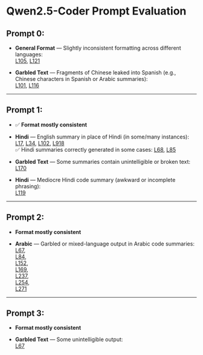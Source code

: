# Qwen2.5-Coder Prompt Evaluation

## Prompt 0: 

- **General Format** — Slightly inconsistent formatting across different languages:  
  [L105](https://github.com/DrishtiShrrrma/nueva/blob/6e7495c2ba1e66e91c6b867f8526cda93a18a5ca/prompt_analysis/qwen2.5coder/prompt0/all_languages_prompt0_combined_Qwen2.5-Coder-7B-Instruct.json#L105), [L121](https://github.com/DrishtiShrrrma/nueva/blob/6e7495c2ba1e66e91c6b867f8526cda93a18a5ca/prompt_analysis/qwen2.5coder/prompt0/all_languages_prompt0_combined_Qwen2.5-Coder-7B-Instruct.json#L121)

- **Garbled Text** — Fragments of Chinese leaked into Spanish (e.g., Chinese characters in Spanish or Arabic summaries):  
  [L101](https://github.com/DrishtiShrrrma/nueva/blob/6e7495c2ba1e66e91c6b867f8526cda93a18a5ca/prompt_analysis/qwen2.5coder/prompt0/all_languages_prompt0_combined_Qwen2.5-Coder-7B-Instruct.json#L101), [L116](https://github.com/DrishtiShrrrma/nueva/blob/6e7495c2ba1e66e91c6b867f8526cda93a18a5ca/prompt_analysis/qwen2.5coder/prompt0/all_languages_prompt0_combined_Qwen2.5-Coder-7B-Instruct.json#L116)

---

## Prompt 1:

- ✅ **Format mostly consistent**

- **Hindi** — English summary in place of Hindi (in some/many instances):  
  [L17](https://github.com/DrishtiShrrrma/nueva/blob/6e7495c2ba1e66e91c6b867f8526cda93a18a5ca/prompt_analysis/qwen2.5coder/prompt1/all_languages_prompt1_combined_Qwen2.5-Coder-7B-Instruct.json#L17), [L34](https://github.com/DrishtiShrrrma/nueva/blob/6e7495c2ba1e66e91c6b867f8526cda93a18a5ca/prompt_analysis/qwen2.5coder/prompt1/all_languages_prompt1_combined_Qwen2.5-Coder-7B-Instruct.json#L34), [L102](https://github.com/DrishtiShrrrma/nueva/blob/6e7495c2ba1e66e91c6b867f8526cda93a18a5ca/prompt_analysis/qwen2.5coder/prompt1/all_languages_prompt1_combined_Qwen2.5-Coder-7B-Instruct.json#L102), [L918](https://github.com/DrishtiShrrrma/nueva/blob/6e7495c2ba1e66e91c6b867f8526cda93a18a5ca/prompt_analysis/qwen2.5coder/prompt1/all_languages_prompt1_combined_Qwen2.5-Coder-7B-Instruct.json#L918)  
  ✅ Hindi summaries correctly generated in some cases: [L68](https://github.com/DrishtiShrrrma/nueva/blob/6e7495c2ba1e66e91c6b867f8526cda93a18a5ca/prompt_analysis/qwen2.5coder/prompt1/all_languages_prompt1_combined_Qwen2.5-Coder-7B-Instruct.json#L68), [L85](https://github.com/DrishtiShrrrma/nueva/blob/6e7495c2ba1e66e91c6b867f8526cda93a18a5ca/prompt_analysis/qwen2.5coder/prompt1/all_languages_prompt1_combined_Qwen2.5-Coder-7B-Instruct.json#L85)

- **Garbled Text** — Some summaries contain unintelligible or broken text:  
  [L170](https://github.com/DrishtiShrrrma/nueva/blob/6e7495c2ba1e66e91c6b867f8526cda93a18a5ca/prompt_analysis/qwen2.5coder/prompt1/all_languages_prompt1_combined_Qwen2.5-Coder-7B-Instruct.json#L170)

- **Hindi** — Mediocre Hindi code summary (awkward or incomplete phrasing):  
  [L119](https://github.com/DrishtiShrrrma/nueva/blob/6e7495c2ba1e66e91c6b867f8526cda93a18a5ca/prompt_analysis/qwen2.5coder/prompt1/all_languages_prompt1_combined_Qwen2.5-Coder-7B-Instruct.json#L119)

---

## Prompt 2: 

- **Format mostly consistent**

- **Arabic** — Garbled or mixed-language output in Arabic code summaries:  
  [L67](https://github.com/DrishtiShrrrma/nueva/blob/6e7495c2ba1e66e91c6b867f8526cda93a18a5ca/prompt_analysis/qwen2.5coder/prompt2/all_languages_prompt2_combined_Qwen2.5-Coder-7B-Instruct.json#L67),  
  [L84](https://github.com/DrishtiShrrrma/nueva/blob/6e7495c2ba1e66e91c6b867f8526cda93a18a5ca/prompt_analysis/qwen2.5coder/prompt2/all_languages_prompt2_combined_Qwen2.5-Coder-7B-Instruct.json#L84),  
  [L152](https://github.com/DrishtiShrrrma/nueva/blob/6e7495c2ba1e66e91c6b867f8526cda93a18a5ca/prompt_analysis/qwen2.5coder/prompt2/all_languages_prompt2_combined_Qwen2.5-Coder-7B-Instruct.json#L152),  
  [L169](https://github.com/DrishtiShrrrma/nueva/blob/6e7495c2ba1e66e91c6b867f8526cda93a18a5ca/prompt_analysis/qwen2.5coder/prompt2/all_languages_prompt2_combined_Qwen2.5-Coder-7B-Instruct.json#L169),  
  [L237](https://github.com/DrishtiShrrrma/nueva/blob/6e7495c2ba1e66e91c6b867f8526cda93a18a5ca/prompt_analysis/qwen2.5coder/prompt2/all_languages_prompt2_combined_Qwen2.5-Coder-7B-Instruct.json#L237),  
  [L254](https://github.com/DrishtiShrrrma/nueva/blob/6e7495c2ba1e66e91c6b867f8526cda93a18a5ca/prompt_analysis/qwen2.5coder/prompt2/all_languages_prompt2_combined_Qwen2.5-Coder-7B-Instruct.json#L254),  
  [L271](https://github.com/DrishtiShrrrma/nueva/blob/6e7495c2ba1e66e91c6b867f8526cda93a18a5ca/prompt_analysis/qwen2.5coder/prompt2/all_languages_prompt2_combined_Qwen2.5-Coder-7B-Instruct.json#L271)

---

## Prompt 3: 

- **Format mostly consistent**

- **Garbled Text** — Some unintelligible output:  
  [L67](https://github.com/DrishtiShrrrma/nueva/blob/6e7495c2ba1e66e91c6b867f8526cda93a18a5ca/prompt_analysis/qwen2.5coder/prompt3/all_languages_prompt3_combined_Qwen2.5-Coder-7B-Instruct.json#L67)


